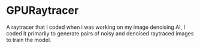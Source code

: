 # GPURaytracer
A raytracer that I coded when i was working on my image denoising AI, I coded it primarily to generate pairs of noisy and denoised raytraced images to train the model.
